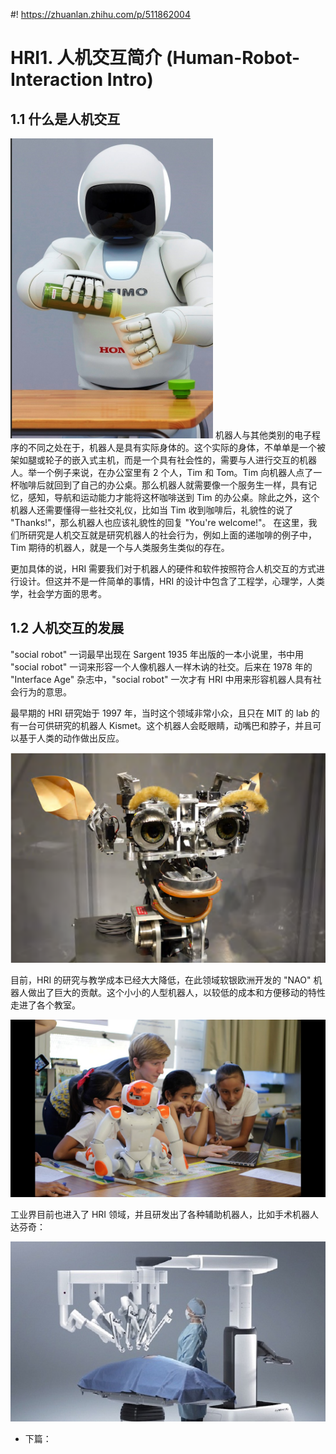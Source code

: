 #! https://zhuanlan.zhihu.com/p/511862004
# HRI1. 人机交互简介 (Human-Robot-Interaction Intro)

## 1.1 什么是人机交互
![asimo 机器人](./pics/asimo.png)
机器人与其他类别的电子程序的不同之处在于，机器人是具有实际身体的。这个实际的身体，不单单是一个被架如腿或轮子的嵌入式主机，而是一个具有社会性的，需要与人进行交互的机器人。举一个例子来说，在办公室里有 2 个人，Tim 和 Tom。Tim 向机器人点了一杯咖啡后就回到了自己的办公桌。那么机器人就需要像一个服务生一样，具有记忆，感知，导航和运动能力才能将这杯咖啡送到 Tim 的办公桌。除此之外，这个机器人还需要懂得一些社交礼仪，比如当 Tim 收到咖啡后，礼貌性的说了 "Thanks!"，那么机器人也应该礼貌性的回复 "You're welcome!"。
在这里，我们所研究是人机交互就是研究机器人的社会行为，例如上面的递咖啡的例子中，Tim 期待的机器人，就是一个与人类服务生类似的存在。

更加具体的说，HRI 需要我们对于机器人的硬件和软件按照符合人机交互的方式进行设计。但这并不是一件简单的事情，HRI 的设计中包含了工程学，心理学，人类学，社会学方面的思考。

## 1.2 人机交互的发展

"social robot" 一词最早出现在 Sargent 1935 年出版的一本小说里，书中用 "social robot" 一词来形容一个人像机器人一样木讷的社交。后来在 1978 年的 "Interface Age" 杂志中，"social robot" 一次才有 HRI 中用来形容机器人具有社会行为的意思。

最早期的 HRI 研究始于 1997 年，当时这个领域非常小众，且只在 MIT 的 lab 的有一台可供研究的机器人 Kismet。这个机器人会眨眼睛，动嘴巴和脖子，并且可以基于人类的动作做出反应。

![kismet 机器人](./pics/kismet.png)

目前，HRI 的研究与教学成本已经大大降低，在此领域软银欧洲开发的 "NAO" 机器人做出了巨大的贡献。这个小小的人型机器人，以较低的成本和方便移动的特性走进了各个教室。

![NAO 机器人](./pics/nao.jpg)

工业界目前也进入了 HRI 领域，并且研发出了各种辅助机器人，比如手术机器人达芬奇：

![Da Vinci Robot](./pics/Healthcare-Assistive-Robot-Market.jpg)

- 下篇：[]()